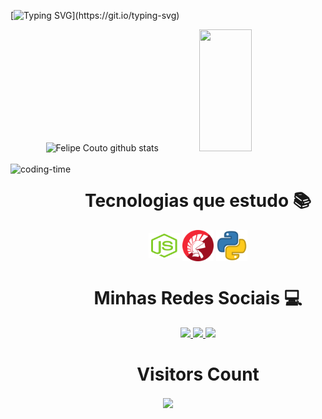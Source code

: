 [![Typing SVG](https://readme-typing-svg.herokuapp.com?font=Fira+Code&duration=3500&pause=500&color=F7F7F7&center=true&multiline=true&width=435&height=100&lines=Ol%C3%A1+Guys%2C+tudo+bom%3F;Me+chamo+Felipe+Couto.;Bem+vindo+no+meu+Github!)](https://git.io/typing-svg)
<div align="center">  
  <img width="49%" height="195px" src="https://github-readme-stats.vercel.app/api?username=fhecout&show_icons=true&count_private=true&hide_border=true&title_color=00bfbf&icon_color=00bfbf&text_color=c9d1d9&bg_color=0d1117" alt="Felipe Couto github stats" /> 
  <img width="41%" height="195px" src="https://github-readme-stats.vercel.app/api/top-langs/?username=fhecout&layout=compact&hide_border=true&title_color=00bfbf&text_color=00bfbf&bg_color=0d1117" />
</div>

<div  align="center"> 
  <div style="display: inline_block"><br>
    <img align="left" height="350" alt="coding-time" src="https://user-images.githubusercontent.com/103007640/219743582-1a7fc88d-3345-4b35-a80f-7395e68e20fa.gif">
    <h1 align="center">Tecnologias que estudo 📚</h1>
    <img align="center" height="40" width="50" alt="nodejs-icon" src="https://raw.githubusercontent.com/devicons/devicon/master/icons/nodejs/nodejs-original.svg">
    <img align="center" height="50" width="50" alt="delphi-icon" src="5968252.png">
    <img align="center" height="50" width="50" alt="python-icon" src="4518857_python_icon.png">
   </div>
   <h1 align="center">Minhas Redes Sociais 💻</h1>
    <a href = "mailto: feliperafaeldocouto@hotmail.com">
      <img width="50" src="https://user-images.githubusercontent.com/103007640/219753188-893b77ee-47d3-4cf3-a4b8-79f2619f0a6c.svg">
    </a>
    <a href = "https://www.linkedin.com/in/felipe-couto-93a86a254/">
      <img width="40" src="https://user-images.githubusercontent.com/103007640/219753028-d915fbb2-3064-439e-b8bf-2eadbb51d7e5.svg">
    </a>
    <a href = "https://www.instagram.com/fhecout/">
      <img width="40" src="https://user-images.githubusercontent.com/103007640/219753461-c46cf8f2-16f2-4138-8f64-7580f098b2ef.png">
    </a>
    <br><h1 align="centre"><b>Visitors Count</br></h1>  
    <p align="center"><img align="center" src="https://profile-counter.glitch.me/{fhecout}/count.svg" /></p>
  

</div>

